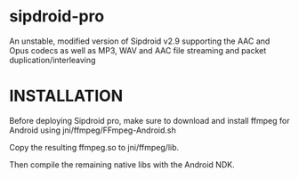 sipdroid-pro
============

An unstable, modified version of Sipdroid v2.9 supporting the AAC and Opus codecs as well as MP3, WAV and AAC file streaming and packet duplication/interleaving

INSTALLATION
============

Before deploying Sipdroid pro, make sure to download and install ffmpeg for Android using jni/ffmpeg/FFmpeg-Android.sh 

Copy the resulting ffmpeg.so to jni/ffmpeg/lib.

Then compile the remaining native libs with the Android NDK.
